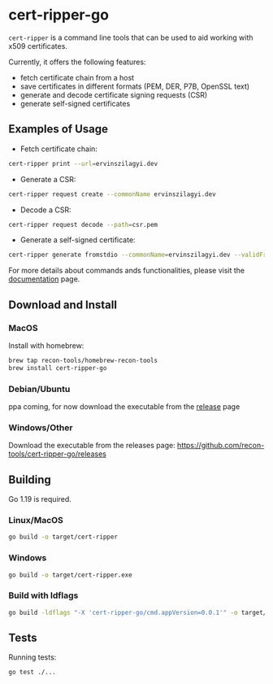 # cert-ripper-go

`cert-ripper` is a command line tools that can be used to aid working with x509 certificates.

Currently, it offers the following features:

- fetch certificate chain from a host
- save certificates in different formats (PEM, DER, P7B, OpenSSL text)
- generate and decode certificate signing requests (CSR)
- generate self-signed certificates

## Examples of Usage

- Fetch certificate chain:

```bash
cert-ripper print --url=ervinszilagyi.dev
```

- Generate a CSR:

```bash
cert-ripper request create --commonName ervinszilagyi.dev
```

- Decode a CSR:

```bash
cert-ripper request decode --path=csr.pem
```

- Generate a self-signed certificate:

```bash
cert-ripper generate fromstdio --commonName=ervinszilagyi.dev --validFrom="2023-05-09 15:04:05" --validFor=3600 --isCa
```

For more details about commands ands functionalities, please visit the [documentation](https://github.com/recon-tools/cert-ripper-go/wiki) page.

## Download and Install

### MacOS

Install with homebrew:

```bash
brew tap recon-tools/homebrew-recon-tools
brew install cert-ripper-go
```

### Debian/Ubuntu

ppa coming, for now download the executable from the [release](https://github.com/recon-tools/cert-ripper-go/releases) page

### Windows/Other

Download the executable from the releases page: https://github.com/recon-tools/cert-ripper-go/releases

## Building

Go 1.19 is required.

### Linux/MacOS

```bash
go build -o target/cert-ripper
```

### Windows

```bash
go build -o target/cert-ripper.exe
```

### Build with ldflags

```bash
go build -ldflags "-X 'cert-ripper-go/cmd.appVersion=0.0.1'" -o target/cert-ripper
```

## Tests

Running tests:

```bash
go test ./...
```